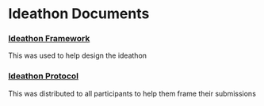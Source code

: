 # Ideathon Documents
### [Ideathon Framework](https://github.com/phas3labs/Ideathon-Protocol/blob/main/Ideathon-Protocol.md#ideathon-protocol)
This was used to help design the ideathon
### [Ideathon Protocol](https://github.com/phas3labs/Ideathon-Protocol/blob/main/Ideathon-Protocol.md#ideathon-protocol)
This was distributed to all participants to help them frame their submissions
